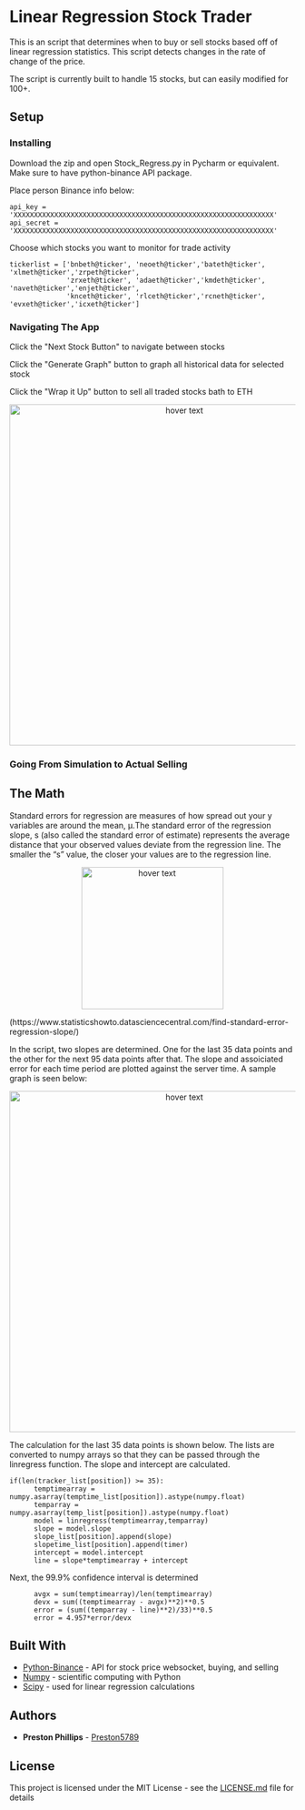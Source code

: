 # Linear Regression Stock Trader

This is an script that determines when to buy or sell stocks based off of linear regression statistics. This script detects changes in the rate of change of the price. 

The script is currently built to handle 15 stocks, but can easily modified for 100+.

## Setup

### Installing

Download the zip and open Stock_Regress.py in Pycharm or equivalent. Make sure to have python-binance API package. 

Place person Binance info below:
```
api_key = 'XXXXXXXXXXXXXXXXXXXXXXXXXXXXXXXXXXXXXXXXXXXXXXXXXXXXXXXXXXXXXXXX'
api_secret = 'XXXXXXXXXXXXXXXXXXXXXXXXXXXXXXXXXXXXXXXXXXXXXXXXXXXXXXXXXXXXXXXX'
```

Choose which stocks you want to monitor for trade activity
```
tickerlist = ['bnbeth@ticker', 'neoeth@ticker','bateth@ticker', 'xlmeth@ticker','zrpeth@ticker',
              'zrxeth@ticker', 'adaeth@ticker','kmdeth@ticker', 'naveth@ticker','enjeth@ticker',
              'knceth@ticker', 'rlceth@ticker','rcneth@ticker', 'evxeth@ticker','icxeth@ticker']
```
### Navigating The App

Click the "Next Stock Button" to navigate between stocks

Click the "Generate Graph" button to graph all historical data for selected stock

Click the "Wrap it Up" button to sell all traded stocks bath to ETH

<p align="center">
  <img src="https://github.com/Preston5789/Stock_Regression_Algorithm/blob/master/Pics/Sample1.PNG" width="600" title="hover text">
</p>

### Going From Simulation to Actual Selling



## The Math
Standard errors for regression are measures of how spread out your y variables are around the mean, μ.The standard error of the regression slope, s (also called the standard error of estimate) represents the average distance that your observed values deviate from the regression line. The smaller the “s” value, the closer your values are to the regression line.


<p align="center">
  <img src="https://github.com/Preston5789/Stock_Regression_Algorithm/blob/master/Pics/StandardError.png" width="250" title="hover text">
</p>
(https://www.statisticshowto.datasciencecentral.com/find-standard-error-regression-slope/)

In the script, two slopes are determined. One for the last 35 data points and the other for the next 95 data points after that. The slope and assoiciated error for each time period are plotted against the server time. A sample graph is seen below: 

<p align="center">
  <img src="https://github.com/Preston5789/Stock_Regression_Algorithm/blob/master/Pics/Sample2.PNG" width="600" title="hover text">
</p>

The calculation for the last 35 data points is shown below. The lists are converted to numpy arrays so that they can be passed through the linregress function. The slope and intercept are calculated. 
```
if(len(tracker_list[position]) >= 35):
      temptimearray = numpy.asarray(temptime_list[position]).astype(numpy.float)
      temparray = numpy.asarray(temp_list[position]).astype(numpy.float)
      model = linregress(temptimearray,temparray)
      slope = model.slope
      slope_list[position].append(slope)
      slopetime_list[position].append(timer)
      intercept = model.intercept
      line = slope*temptimearray + intercept
````

Next, the 99.9% confidence interval is determined 
````
      avgx = sum(temptimearray)/len(temptimearray)
      devx = sum((temptimearray - avgx)**2)**0.5
      error = (sum((temparray - line)**2)/33)**0.5
      error = 4.957*error/devx
````      



## Built With

* [Python-Binance](https://github.com/sammchardy/python-binance) - API for stock price websocket, buying, and selling
* [Numpy](https://www.numpy.org/) - scientific computing with Python
* [Scipy](https://www.scipy.org/) - used for linear regression calculations


## Authors

* **Preston Phillips** - [Preston5789](https://github.com/Preston5789)


## License

This project is licensed under the MIT License - see the [LICENSE.md](LICENSE.md) file for details


